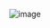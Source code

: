 ![image](https://user-images.githubusercontent.com/77121931/220703289-97dd2497-857c-4aa3-8d3c-c63a4d840a37.png)
